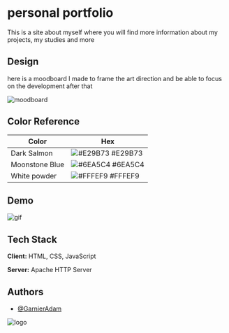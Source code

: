 
# personal portfolio


This is a site about myself where you will find more information about my projects, my studies and more



## Design

here is a moodboard I made to frame the art direction and be able to focus on the development after that

![moodboard](https://adam-garnier.dev/assets/img/readme/moodboard.jpg)

## Color Reference

| Color             | Hex                                                                |
| ----------------- | ------------------------------------------------------------------ |
| Dark Salmon| ![#E29B73](https://via.placeholder.com/10/E29B73?text=+) #E29B73 |
| Moonstone Blue| ![#6EA5C4 ](https://via.placeholder.com/10/6EA5C4?text=+) #6EA5C4 |
| White powder| ![#FFFEF9 ](https://via.placeholder.com/10/FFFEF9?text=+) #FFFEF9 |


## Demo

![gif](https://adam-garnier.dev/assets/img/readme/gif_demo.gif
)


## Tech Stack

**Client:** HTML, CSS, JavaScript

**Server:** Apache HTTP Server


## Authors

- [@GarnierAdam ](https://github.com/GarnierAdam)


![logo](https://www.adam-garnier.dev/assets/img/readme/readmelogo.png)

